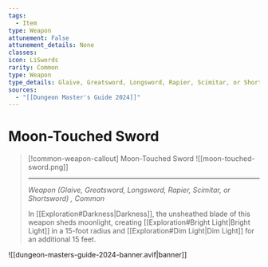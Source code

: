 ```yaml
---
tags:
  - Item
type: Weapon
attunement: False
attunement_details: None
classes:
icon: LiSwords
rarity: Common
type: Weapon
type_details: Glaive, Greatsword, Longsword, Rapier, Scimitar, or Shortsword
sources: 
  - "[[Dungeon Master's Guide 2024]]"
---
```

# Moon-Touched Sword
>[!common-weapon-callout] Moon-Touched Sword
>![[moon-touched-sword.png]]
>
>- - -
>_Weapon (Glaive, Greatsword, Longsword, Rapier, Scimitar, or Shortsword) , Common_
>
>In [[Exploration#Darkness\|Darkness]], the unsheathed blade of this weapon sheds moonlight, creating [[Exploration#Bright Light\|Bright Light]] in a 15-foot radius and [[Exploration#Dim Light\|Dim Light]] for an additional 15 feet.

![[dungeon-masters-guide-2024-banner.avif|banner]]